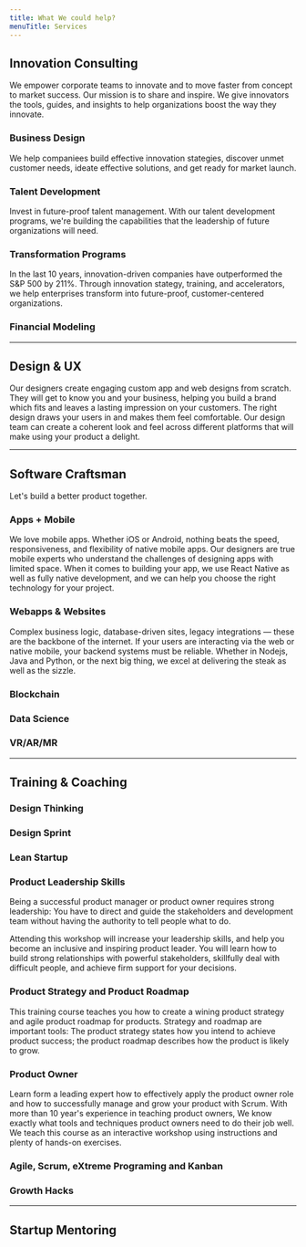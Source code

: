 ```yaml
---
title: What We could help?
menuTitle: Services
---
```


## Innovation Consulting
We empower corporate teams to innovate and to move faster from concept to market success. Our mission is to share and inspire. We give innovators the tools, guides, and insights to help organizations boost the way they innovate.

### Business Design
We help companiees build effective innovation stategies, discover unmet customer needs, ideate effective solutions, and get ready for market launch.

### Talent Development
Invest in future-proof talent management. With our talent development programs, we're building the capabilities that the leadership of future organizations will need.

### Transformation Programs
In the last 10 years, innovation-driven companies have outperformed the S&P 500 by 211%. Through innovation stategy, training, and accelerators, we help enterprises transform into future-proof, customer-centered organizations.

### Financial Modeling

---

## Design & UX
Our designers create engaging custom app and web designs from scratch. They will get to know you and your business, helping you build a brand which fits and leaves a lasting impression on your customers. The right design draws your users in and makes them feel comfortable. Our design team can create a coherent look and feel across different platforms that will make using your product a delight.

---

## Software Craftsman

Let's build a better product together.

### Apps + Mobile
We love mobile apps. Whether iOS or Android, nothing beats the speed, responsiveness, and flexibility of native mobile apps. Our designers are true mobile experts who understand the challenges of designing apps with limited space. When it comes to building your app, we use React Native as well as fully native development, and we can help you choose the right technology for your project.

### Webapps & Websites
Complex business logic, database-driven sites, legacy integrations — these are the backbone of the internet. If your users are interacting via the web or native mobile, your backend systems must be reliable. Whether in Nodejs, Java and Python, or the next big thing, we excel at delivering the steak as well as the sizzle.

### Blockchain

### Data Science

### VR/AR/MR

---

## Training & Coaching

### Design Thinking

### Design Sprint

### Lean Startup

### Product Leadership Skills
Being a successful product manager or product owner requires strong leadership: You have to direct and guide the stakeholders and development team without having the authority to tell people what to do.

Attending this workshop will increase your leadership skills, and help you become an inclusive and inspiring product leader. You will learn how to build strong relationships with powerful stakeholders, skillfully deal with difficult people, and achieve firm support for your decisions.

### Product Strategy and Product Roadmap
This training course teaches you how to create a wining product strategy and agile product roadmap for products. Strategy and roadmap are important tools: The product strategy states how you intend to achieve product success; the product roadmap describes how the product is likely to grow.

### Product Owner
Learn form a leading expert how to effectively apply the product owner role and how to successfully manage and grow your product with Scrum. With more than 10 year's experience in teaching product owners, We know exactly what tools and techniques product owners need to do their job well. We teach this course as an interactive workshop using instructions and plenty of hands-on exercises.

### Agile, Scrum, eXtreme Programing and Kanban

### Growth Hacks

---

## Startup Mentoring

